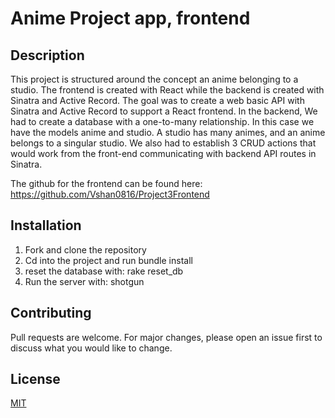 # Anime Project app, frontend   

## Description

This project is structured around the concept an anime belonging to a studio. The frontend is created with React while the backend is created with Sinatra and Active Record. The goal was to create a web basic API with Sinatra and Active Record to support a React frontend. In the backend, We had to create a database with a one-to-many relationship. In this case we have the models anime and studio. A studio has many animes, and an anime belongs to a singular studio. We also had to establish 3 CRUD actions that would work from the front-end communicating with backend API routes in Sinatra.

The github for the frontend can be found here:
https://github.com/Vshan0816/Project3Frontend

## Installation

1. Fork and clone the repository
2. Cd into the project and run bundle install
3. reset the database with: rake reset_db
4. Run the server with: shotgun

## Contributing

Pull requests are welcome. For major changes, please open an issue first to discuss what you would like to change.

## License

[MIT](https://choosealicense.com/licenses/mit/)
